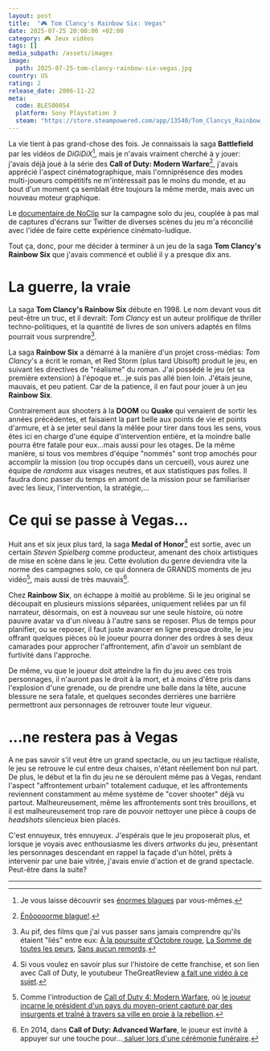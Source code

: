```yaml
---
layout: post
title:  "🎮 Tom Clancy's Rainbow Six: Vegas"
date: 2025-07-25 20:00:00 +02:00
category: 🎮 Jeux vidéos
tags: []
media_subpath: /assets/images
image:
  path: 2025-07-25-tom-clancy-rainbow-six-vegas.jpg
country: US
rating: 2
release_date: 2006-11-22
meta:
  code: BLES00054
  platform: Sony Playstation 3
  steam: "https://store.steampowered.com/app/13540/Tom_Clancys_Rainbow_Six_Vegas/"
---
```


La vie tient à pas grand-chose des fois. Je connaissais la saga **Battlefield** par les vidéos de _DiGiDiX_[^1], mais je n'avais vraiment cherché à y jouer: j'avais déjà joué à la série des **Call of Duty: Modern Warfare**[^2], j'avais apprécié l'aspect cinématographique, mais l'omniprésence des modes multi-joueurs compétitifs ne m'intéressait pas le moins du monde, et au bout d'un moment ça semblait être toujours la même merde, mais avec un nouveau moteur graphique.

Le [<i class="fab fa-youtube"></i> documentaire de NoClip](https://www.youtube.com/watch?v=_kfST9l8nIE) sur la campagne solo du jeu, couplée à pas mal de captures d'écrans sur Twitter de diverses scènes du jeu m'a réconcilié avec l'idée de faire cette expérience cinémato-ludique.

Tout ça, donc, pour me décider à terminer à un jeu de la saga **Tom Clancy's Rainbow Six** que j'avais commencé et oublié il y a presque dix ans.

# La guerre, la vraie

La saga **Tom Clancy's Rainbow Six** débute en 1998. Le nom devant vous dit peut-être un truc, et il devrait: _Tom Clancy_ est un auteur prolifique de thriller techno-politiques, et la quantité de livres de son univers adaptés en films pourrait vous surprendre[^3].

La saga **Rainbow Six** a démarré à la manière d'un projet cross-médias: _Tom Clancy_'s a écrit le roman, et Red Storm (plus tard Ubisoft) produit le jeu, en suivant les directives de "réalisme" du roman. J'ai possédé le jeu (et sa première extension) à l'époque et...je suis pas allé bien loin. J'étais jeune, mauvais, et peu patient. Car de la patience, il en faut pour jouer à un jeu **Rainbow Six**.

Contrairement aux shooters à la **DOOM** ou **Quake** qui venaient de sortir les années précédentes, et faisaient la part belle aux points de vie et points d'armure, et à se jeter seul dans la mêlée pour tirer dans tous les sens, vous êtes ici en charge d'une équipe d'intervention entière, et la moindre balle pourra être fatale pour eux...mais aussi pour les otages. De la même manière, si tous vos membres d'équipe "nommés" sont trop amochés pour accomplir la mission (ou trop occupés dans un cercueil), vous aurez une équipe de _randoms_ aux visages neutres, et aux statistiques pas folles. Il faudra donc passer du temps en amont de la mission pour se familiariser avec les lieux, l'intervention, la stratégie,...

# Ce qui se passe à Vegas...

Huit ans et six jeux plus tard, la saga **Medal of Honor**[^4] est sortie, avec un certain _Steven Spielberg_ comme producteur, amenant des choix artistiques de mise en scène dans le jeu. Cette évolution du genre deviendra vite la norme des campagnes solo, ce qui donnera de GRANDS moments de jeu vidéo[^5], mais aussi de très mauvais[^6].

Chez **Rainbow Six**, on échappe à moitié au problème. Si le jeu original se découpait en plusieurs missions séparées, uniquement reliées par un fil narrateur, désormais, on est à nouveau sur une seule histoire, où notre pauvre avatar va d'un niveau à l'autre sans se reposer. Plus de temps pour planifier, ou se reposer, il faut juste avancer en ligne presque droite, le jeu offrant quelques pièces où le joueur pourra donner des ordres à ses deux camarades pour approcher l'affrontement, afin d'avoir un semblant de furtivité dans l'approche.

De même, vu que le joueur doit atteindre la fin du jeu avec ces trois personnages, il n'auront pas le droit à la mort, et à moins d'être pris dans l'explosion d'une grenade, ou de prendre une balle dans la tête, aucune blessure ne sera fatale, et quelques secondes derrières une barrière permettront aux personnages de retrouver toute leur vigueur. 

# ...ne restera pas à Vegas

A ne pas savoir s'il veut être un grand spectacle, ou un jeu tactique réaliste, le jeu se retrouve le cul entre deux chaises, n'étant réellement bon nul part. De plus, le début et la fin du jeu ne se déroulent même pas à Vegas, rendant l'aspect "affrontement urbain" totalement caduque, et les affrontements reviennent constamment au même système de "cover shooter" déjà vu partout. Malheureusement, même les affrontements sont très brouillons, et il est malheureusement trop rare de pouvoir nettoyer une pièce à coups de _headshots_ silencieux bien placés.

C'est ennuyeux, très ennuyeux. J'espérais que le jeu proposerait plus, et lorsque je voyais avec enthousiasme les divers _artworks_ du jeu, présentant les personnages descendant en rappel la façade d'un hôtel, prêts à intervenir par une baie vitrée, j'avais envie d'action et de grand spectacle. Peut-être dans la suite?

***
[^1]: Je vous laisse découvrir ses [<i class="fab fa-youtube"></i> énormes blagues](https://www.youtube.com/watch?v=mLoazdl1zhQ) par vous-mêmes.
[^2]: [<i class="fab fa-youtube"></i> Énôoooorme blague!](https://www.youtube.com/watch?v=Q3mMOXKNjH4).
[^3]: Au pif, des films que j'ai vus passer sans jamais comprendre qu'ils étaient "liés" entre eux: [<i class="fab fa-wikipedia-w"></i> À la poursuite d'Octobre rouge](https://fr.wikipedia.org/wiki/%C3%80_la_poursuite_d%27Octobre_rouge_(film)), [<i class="fab fa-wikipedia-w"></i> La Somme de toutes les peurs](https://fr.wikipedia.org/wiki/La_Somme_de_toutes_les_peurs_(film)), [<i class="fab fa-wikipedia-w"></i> Sans aucun remords](https://fr.wikipedia.org/wiki/Sans_aucun_remords_(film)).
[^4]: Si vous voulez en savoir plus sur l'histoire de cette franchise, et son lien avec Call of Duty, le youtubeur TheGreatReview [<i class="fab fa-youtube"></i> a fait une vidéo à ce sujet](https://www.youtube.com/watch?v=QF6BocR_7UA).
[^5]: Comme l'introduction de [<i class="fab fa-wikipedia-w"></i> Call of Duty 4: Modern Warfare](https://fr.wikipedia.org/wiki/Call_of_Duty_4:_Modern_Warfare), où [<i class="fab fa-youtube"></i> le joueur incarne le président d'un pays du moyen-orient capturé par des insurgents et traîné à travers sa ville en proie à la rebellion](https://www.youtube.com/watch?v=6zVDvxj0lDE).
[^6]: En 2014, dans **Call of Duty: Advanced Warfare**, le joueur est invité à appuyer sur une touche pour...[<i class="fab fa-youtube"></i> saluer lors d'une cérémonie funéraire](https://www.youtube.com/watch?v=TtMzTGfs-fc).